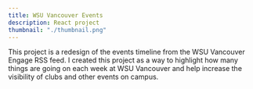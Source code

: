 ```yaml
---
title: WSU Vancouver Events
description: React project
thumbnail: "./thumbnail.png"
---
```


This project is a redesign of the events timeline from the WSU Vancouver Engage RSS feed. I created this project as a way to highlight how many things are going on each week at WSU Vancouver and help increase the visibility of clubs and other events on campus.

